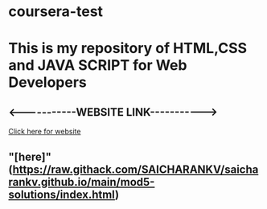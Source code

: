# coursera-test
# This is my repository of HTML,CSS and JAVA SCRIPT for Web Developers

## <-----------WEBSITE LINK----------->
<a href="https://raw.githack.com/SAICHARANKV/saicharankv.github.io/main/mod5-solutions/index.html" target="_blank">Click here for website</a>
## "[here]" (https://raw.githack.com/SAICHARANKV/saicharankv.github.io/main/mod5-solutions/index.html)

